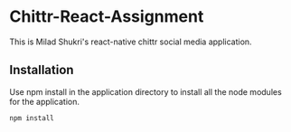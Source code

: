 # Chittr-React-Assignment

This is Milad Shukri's react-native chittr social media application.

## Installation

Use npm install in the application directory to install all the node modules for the application.

```bash
npm install
```
